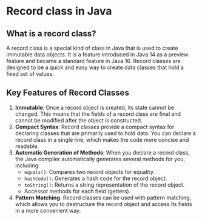 # Record class in Java

## What is a record class?
A record class is a special kind of class in Java that is used to create immutable data objects. It is a feature introduced in Java 14 as a preview feature and became a standard feature in Java 16. Record classes are designed to be a quick and easy way to create data classes that hold a fixed set of values.
## Key Features of Record Classes
1. **Immutable**: Once a record object is created, its state cannot be changed. This means that the fields of a record class are final and cannot be modified after the object is constructed.
2. **Compact Syntax**: Record classes provide a compact syntax for declaring classes that are primarily used to hold data. You can declare a record class in a single line, which makes the code more concise and readable.
3. **Automatic Generation of Methods**: When you declare a record class, the Java compiler automatically generates several methods for you, including:
   - `equals()`: Compares two record objects for equality.
   - `hashCode()`: Generates a hash code for the record object.
   - `toString()`: Returns a string representation of the record object.
   - Accessor methods for each field (getters).
4. **Pattern Matching**: Record classes can be used with pattern matching, which allows you to destructure the record object and access its fields in a more convenient way.
